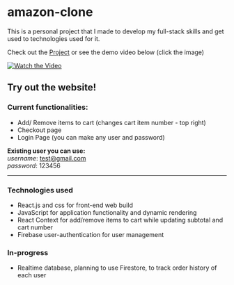 # amazon-clone

This is a personal project that I made to develop my full-stack skills and get used to technologies used for it.

Check out the <a href="https://clone-17c13.web.app/" target="_blank">Project</a> or see the demo video below (click the image)

[![Watch the Video](https://media-exp1.licdn.com/dms/image/sync/C5627AQH0EWQukd89qQ/articleshare-shrink_1280_800/0/1653113521752?e=1653721200&v=beta&t=xRyfrxZpDLYtDZtiLUroJclXhec3WFetQyi6wJdzlSg)](https://youtu.be/smjN--9sI3o)

## Try out the website!

### Current functionalities:

- Add/ Remove items to cart (changes cart item number - top right)
- Checkout page
- Login Page (you can make any user and password)

**Existing user you can use:** </br>
_username_: test@gmail.com </br>
_password_: 123456

---

### Technologies used

- React.js and css for front-end web build
- JavaScript for application functionality and dynamic rendering
- React Context for add/remove items to cart while updating subtotal and cart number
- Firebase user-authentication for user management

### In-progress

- Realtime database, planning to use Firestore, to track order history of each user
